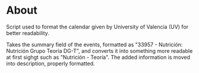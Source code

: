 # About
Script used to format the calendar given by University of Valencia (UV) for better readability.

Takes the summary field of the events, formatted as "33957 - Nutrición: Nutrición Grupo Teoría DG-T", and converts it into something more readable at first sighgt such as "Nutrición - Teoría". The added information is moved into description, properly formatted. 
